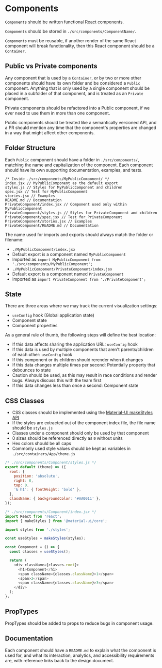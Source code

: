 # Components

`Components` should be written functional React components.

`Components` should be stored in `./src/components/ComponentName/`.

`Components` must be reusable, if another render of the same React component will break functionality,
then this React component should be a `Container`.

## Public vs Private components

Any component that is used by a `Container`, or by two or more other components should
have its own folder and be considered a `Public` component. Anything that is
only used by a single component should be placed in a subfolder of that component, and
is treated as an `Private` component.

Private components should be refactored into a Public component, if we ever
need to use them in more than one component.

Public components should be treated like a semantically versioned API, and a PR
should mention any time that the component's properties are changed in a way
that might affect other components.

## Folder Structure

Each `Public` component should have a folder in `./src/components/`, matching the name
and capitalization of the component. Each component should have its own supporting
documentation, examples, and tests.

```
/* Inside ./src/components/MyPublicComponent/ */
index.jsx // MyPublicComponent as the default export
styles.js // Styles for MyPublicComponent and children
spec.jsx // Test for MyPublicComponent
stories.jsx // Examples
README.md // Documentation
PrivateComponent/index.jsx // Component used only within MyPublicComponent
PrivateComponent/styles.js // Styles for PrivateComponent and children
PrivateComponent/spec.jsx // Test for PrivateComponent
PrivateComponent/stories.jsx // Examples
PrivateComponent/README.md // Documentation
```

The name used for imports and exports should always match the folder or filename:

* `./MyPublicComponent/index.jsx`
 * Default export is a component named `MyPublicComponent`
 * Imported as `import MyPublicComponent from './src/components/MyPublicComponent';`
* `./MyPublicComponent/PrivateComponent/index.jsx`
 * Default export is a component named `PrivateComponent`
 * Imported as `import PrivateComponent from './PrivateComponent';`

## State

There are three areas where we may track the current visualization settings:

* `useConfig` hook (Global application state)
* Component state
* Component properties

As a general rule of thumb, the following steps will define the best location:

* If this data affects sharing the application URL: `useConfig` hook
* If this data is used by multiple components that aren't parents/children of each other: `useConfig` hook
* If this component or its children should rerender when it changes
 * If this data changes multiple times per second: Potentially property that debounces to state
  * Caution should be used, as this may result in race conditions and render bugs. Always discuss this with the team first
 * If this data changes less than once a second: Component state

## CSS Classes

- CSS classes should be implemented using the [Material-UI makeStyles API](https://material-ui.com/styles/advanced/#makestyles)
- If the styles are extracted out of the component index file, the file name should be `styles.js`
- Classes under a component should only be used by that component
- 0 sizes should be referenced directly as `0` without units
- Hex colors should be all caps
- Commonly used style values should be kept as variables in `./src/containers/App/theme.js`

```js
/* ./src/components/Component/styles.js */
export default (theme) => ({
  root: {
    position: 'absolute',
    right: 0,
    top: 0,
    '& h1': { fontWeight: 'bold' },
  },
  className: { backgroundColor: '#AA0011' },
});
```

```js
/* ./src/components/Component/index.jsx */
import React from 'react';
import { makeStyles } from '@material-ui/core';

import styles from './styles';

const useStyles = makeStyles(styles);

const Component = () => {
  const classes = useStyles();

  return (
    <div className={classes.root}>
      <h1>Component</h1>
      <span className={classes.className}>1</span>
      <span>2</span>
      <span className={classes.className}>3</span>
    </div>
  );
};
```

## PropTypes

PropTypes should be added to props to reduce bugs in component usage.

## Documentation

Each component should have a `README.md` to explain what the component is used
for, and what its interaction, analytics, and accessibility requirements are,
with reference links back to the design document.
